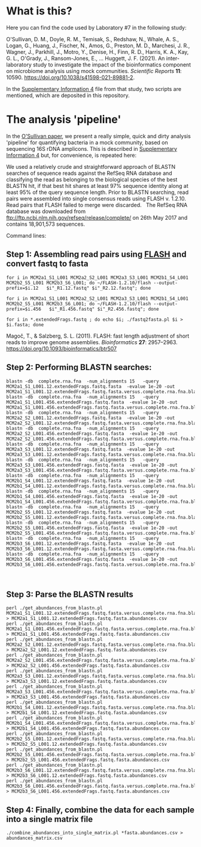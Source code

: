 # What is this?

Here you can find the code used by Laboratory #7 in the following study:

O'Sullivan, D. M., Doyle, R. M., Temisak, S., Redshaw, N., Whale, A. S., Logan, G., 
Huang, J., Fischer, N., Amos, G., Preston, M. D., Marchesi, J. R., Wagner, J., Parkhill, J., 
Motro, Y., Denise, H., Finn, R. D., Harris, K. A., Kay, G. L., O'Grady, J., Ransom-Jones, E., … Huggett, J. F. (2021). 
An inter-laboratory study to investigate the impact of the bioinformatics component on microbiome analysis using mock communities. 
*Scientific Reports* **11**: 10590. https://doi.org/10.1038/s41598-021-89881-2.

In the [Supplementary Information 4](https://static-content.springer.com/esm/art%3A10.1038%2Fs41598-021-89881-2/MediaObjects/41598_2021_89881_MOESM4_ESM.xlsx) file
from that study, two scripts are mentioned, which are deposited in this repository.

# The analysis 'pipeline'
In the [O'Sullivan paper](https://doi.org/10.1038/s41598-021-89881-2), we present a really simple, quick and dirty analysis 'pipeline' for quantifying
bacteria in a mock community, based on sequencing 16S rDNA amplicons. This is described in [Supplementary Information 4](https://static-content.springer.com/esm/art%3A10.1038%2Fs41598-021-89881-2/MediaObjects/41598_2021_89881_MOESM4_ESM.xlsx) but, for convenience, is repeated here:

We used a relatively crude and straightforward approach of BLASTN searches of sequence reads against the RefSeq RNA database and classifying the read as belonging to the biological species of the best BLASTN hit, if that best hit shares at least 97% sequence identity along at least 95% of the query sequence length. Prior to BLASTN searching, read pairs were assembled into single consensus reads using FLASH v. 1.2.10. Read pairs that FLASH failed to merge were discarded.
 
The RefSeq RNA database was downloaded from ftp://ftp.ncbi.nlm.nih.gov/refseq/release/complete/  on 26th May 2017 and contains 18,901,573 sequences.

Command lines:
 
## Step 1: Assembling read pairs using [FLASH](https://doi.org/10.1093/bioinformatics/btr507) and convert fastq to fasta
```
for i in MCM2a1_S1_L001 MCM2a2_S2_L001 MCM2a3_S3_L001 MCM2b1_S4_L001 MCM2b2_S5_L001 MCM2b3_S6_L001; do ~/FLASH-1.2.10/flash --output-prefix=$i.12   $i"_R1.12.fastq" $i"_R2.12.fastq"; done
 
for i in MCM2a1_S1_L001 MCM2a2_S2_L001 MCM2a3_S3_L001 MCM2b1_S4_L001 MCM2b2_S5_L001 MCM2b3_S6_L001; do ~/FLASH-1.2.10/flash --output-prefix=$i.456   $i"_R1.456.fastq" $i"_R2.456.fastq"; done
 
for i in *.extendedFrags.fastq ; do echo $i; ./fastq2fasta.pl $i > $i.fasta; done
```
Magoč, T., & Salzberg, S. L. (2011). FLASH: fast length adjustment of short reads to improve genome assemblies. *Bioinformatics* **27**: 2957–2963. https://doi.org/10.1093/bioinformatics/btr507


## Step 2: Performing BLASTN searches:
```
blastn -db  complete.rna.fna  -num_alignments 15   -query MCM2a1_S1_L001.12.extendedFrags.fastq.fasta  -evalue 1e-20 -out MCM2a1_S1_L001.12.extendedFrags.fastq.fasta.versus.complete.rna.fna.blastn
blastn -db  complete.rna.fna  -num_alignments 15   -query MCM2a1_S1_L001.456.extendedFrags.fastq.fasta  -evalue 1e-20 -out MCM2a1_S1_L001.456.extendedFrags.fastq.fasta.versus.complete.rna.fna.blastn
blastn -db  complete.rna.fna  -num_alignments 15   -query MCM2a2_S2_L001.12.extendedFrags.fastq.fasta  -evalue 1e-20 -out MCM2a2_S2_L001.12.extendedFrags.fastq.fasta.versus.complete.rna.fna.blastn
blastn -db  complete.rna.fna  -num_alignments 15   -query MCM2a2_S2_L001.456.extendedFrags.fastq.fasta  -evalue 1e-20 -out MCM2a2_S2_L001.456.extendedFrags.fastq.fasta.versus.complete.rna.fna.blastn
blastn -db  complete.rna.fna  -num_alignments 15   -query MCM2a3_S3_L001.12.extendedFrags.fastq.fasta  -evalue 1e-20 -out MCM2a3_S3_L001.12.extendedFrags.fastq.fasta.versus.complete.rna.fna.blastn
blastn -db  complete.rna.fna  -num_alignments 15   -query MCM2a3_S3_L001.456.extendedFrags.fastq.fasta  -evalue 1e-20 -out MCM2a3_S3_L001.456.extendedFrags.fastq.fasta.versus.complete.rna.fna.blastn
blastn -db  complete.rna.fna  -num_alignments 15   -query MCM2b1_S4_L001.12.extendedFrags.fastq.fasta  -evalue 1e-20 -out MCM2b1_S4_L001.12.extendedFrags.fastq.fasta.versus.complete.rna.fna.blastn
blastn -db  complete.rna.fna  -num_alignments 15   -query MCM2b1_S4_L001.456.extendedFrags.fastq.fasta  -evalue 1e-20 -out MCM2b1_S4_L001.456.extendedFrags.fastq.fasta.versus.complete.rna.fna.blastn
blastn -db  complete.rna.fna  -num_alignments 15   -query MCM2b2_S5_L001.12.extendedFrags.fastq.fasta  -evalue 1e-20 -out MCM2b2_S5_L001.12.extendedFrags.fastq.fasta.versus.complete.rna.fna.blastn
blastn -db  complete.rna.fna  -num_alignments 15   -query MCM2b2_S5_L001.456.extendedFrags.fastq.fasta  -evalue 1e-20 -out MCM2b2_S5_L001.456.extendedFrags.fastq.fasta.versus.complete.rna.fna.blastn
blastn -db  complete.rna.fna  -num_alignments 15   -query MCM2b3_S6_L001.12.extendedFrags.fastq.fasta  -evalue 1e-20 -out MCM2b3_S6_L001.12.extendedFrags.fastq.fasta.versus.complete.rna.fna.blastn
blastn -db  complete.rna.fna  -num_alignments 15   -query MCM2b3_S6_L001.456.extendedFrags.fastq.fasta  -evalue 1e-20 -out MCM2b3_S6_L001.456.extendedFrags.fastq.fasta.versus.complete.rna.fna.blastn
```
 
## Step 3: Parse the BLASTN results
```
perl ./get_abundances_from_blastn.pl MCM2a1_S1_L001.12.extendedFrags.fastq.fasta.versus.complete.rna.fna.blastn > MCM2a1_S1_L001.12.extendedFrags.fastq.fasta.abundances.csv
perl ./get_abundances_from_blastn.pl MCM2a1_S1_L001.456.extendedFrags.fastq.fasta.versus.complete.rna.fna.blastn > MCM2a1_S1_L001.456.extendedFrags.fastq.fasta.abundances.csv
perl ./get_abundances_from_blastn.pl MCM2a2_S2_L001.12.extendedFrags.fastq.fasta.versus.complete.rna.fna.blastn > MCM2a2_S2_L001.12.extendedFrags.fastq.fasta.abundances.csv
perl ./get_abundances_from_blastn.pl MCM2a2_S2_L001.456.extendedFrags.fastq.fasta.versus.complete.rna.fna.blastn > MCM2a2_S2_L001.456.extendedFrags.fastq.fasta.abundances.csv
perl ./get_abundances_from_blastn.pl MCM2a3_S3_L001.12.extendedFrags.fastq.fasta.versus.complete.rna.fna.blastn > MCM2a3_S3_L001.12.extendedFrags.fastq.fasta.abundances.csv
perl ./get_abundances_from_blastn.pl MCM2a3_S3_L001.456.extendedFrags.fastq.fasta.versus.complete.rna.fna.blastn > MCM2a3_S3_L001.456.extendedFrags.fastq.fasta.abundances.csv
perl ./get_abundances_from_blastn.pl MCM2b1_S4_L001.12.extendedFrags.fastq.fasta.versus.complete.rna.fna.blastn > MCM2b1_S4_L001.12.extendedFrags.fastq.fasta.abundances.csv
perl ./get_abundances_from_blastn.pl MCM2b1_S4_L001.456.extendedFrags.fastq.fasta.versus.complete.rna.fna.blastn > MCM2b1_S4_L001.456.extendedFrags.fastq.fasta.abundances.csv
perl ./get_abundances_from_blastn.pl MCM2b2_S5_L001.12.extendedFrags.fastq.fasta.versus.complete.rna.fna.blastn > MCM2b2_S5_L001.12.extendedFrags.fastq.fasta.abundances.csv
perl ./get_abundances_from_blastn.pl MCM2b2_S5_L001.456.extendedFrags.fastq.fasta.versus.complete.rna.fna.blastn > MCM2b2_S5_L001.456.extendedFrags.fastq.fasta.abundances.csv
perl ./get_abundances_from_blastn.pl MCM2b3_S6_L001.12.extendedFrags.fastq.fasta.versus.complete.rna.fna.blastn > MCM2b3_S6_L001.12.extendedFrags.fastq.fasta.abundances.csv
perl ./get_abundances_from_blastn.pl MCM2b3_S6_L001.456.extendedFrags.fastq.fasta.versus.complete.rna.fna.blastn > MCM2b3_S6_L001.456.extendedFrags.fastq.fasta.abundances.csv
```

## Step 4: Finally, combine the data for each sample into a single matrix file
``` 
./combine_abundances_into_single_matrix.pl *fasta.abundances.csv > abundances_matrix.csv
```
 
 
 
 


